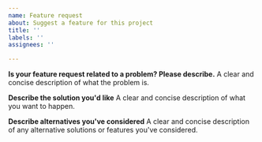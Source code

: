 ```yaml
---
name: Feature request
about: Suggest a feature for this project
title: ''
labels: ''
assignees: ''

---
```


 **Is your feature request related to a problem? Please describe.**
A clear and concise description of what the problem is.

 **Describe the solution you'd like**
A clear and concise description of what you want to happen.

 **Describe alternatives you've considered**
A clear and concise description of any alternative solutions or features you've considered.